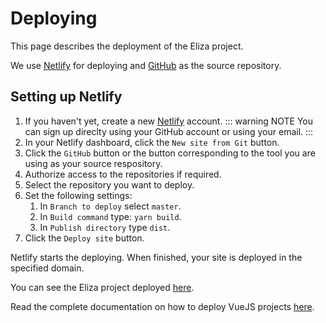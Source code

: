 # Deploying

This page describes the deployment of the Eliza project.

We use [Netlify](https://www.netlify.com/) for deploying and [GitHub](http://github.com) as the source repository.

## Setting up Netlify

1. If you haven't yet, create a new [Netlify](https://app.netlify.com/signup) account.
::: warning NOTE
You can sign up direclty using your GitHub account or using your email.
:::
2. In your Netlify dashboard, click the `New site from Git` button.
3. Click the `GitHub` button or the button corresponding to the tool you are using as your source respository.
4. Authorize access to the repositories if required.
5. Select the repository you want to deploy.
5. Set the following settings:
    1. In `Branch to deploy` select `master`.
    2. In `Build command` type: `yarn build`.
    3. In `Publish directory` type `dist`.
6. Click the `Deploy site` button.

Netlify starts the deploying. When finished, your site is deployed in the specified domain.

You can see the Eliza project deployed [here](https://gifted-engelbart-428b55.netlify.com).

Read the complete documentation on how to deploy VueJS projects [here](https://cli.vuejs.org/guide/deployment.html#deployment).